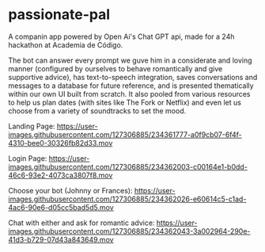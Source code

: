 # passionate-pal

A companin app powered by Open Ai's Chat GPT api, made for a 24h hackathon at Academia de Código.


The bot can answer every prompt we guve him in a considerate and loving manner (configured by ourselves to behave romantically and give supportive advice), has text-to-speech integration, saves conversations and messages to a database for future reference, and is presented thematically within our own UI built from scratch. It also pooled from various resources to help us plan dates (with sites like The Fork or Netflix) and even let us choose from a variety of soundtracks to set the mood.



Landing Page:
https://user-images.githubusercontent.com/127306885/234361777-a0f9cb07-6f4f-4310-bee0-30326fb82d33.mov


Login Page:
https://user-images.githubusercontent.com/127306885/234362003-c00164e1-b0dd-46c6-93e2-4073ca3807f8.mov


Choose your bot (Johnny or Frances):
https://user-images.githubusercontent.com/127306885/234362026-e60614c5-c1ad-4ac6-90e6-d05cc5bad5d5.mov


Chat with either and ask for romantic advice:
https://user-images.githubusercontent.com/127306885/234362043-3a002964-290e-41d3-b729-07d43a843649.mov

